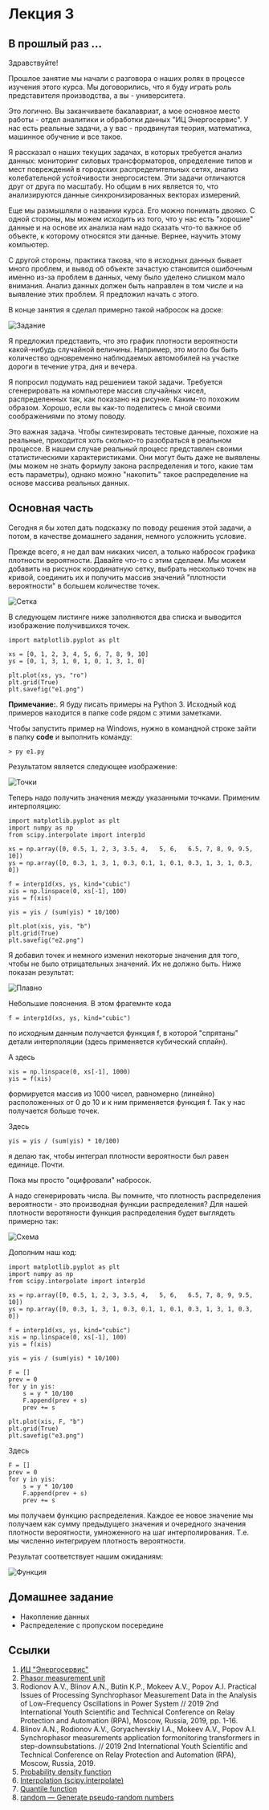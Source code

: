 # Лекция 3

## В прошлый раз ...

Здравствуйте!

Прошлое занятие мы начали с разговора о наших ролях в процессе
изучения этого курса. Мы договорились, что я буду играть роль
представителя производства, а вы - университета.

Это логично. Вы заканчиваете бакалавриат, а мое основное место
работы - отдел аналитики и обработки данных "ИЦ Энергосервис". У нас
есть реальные задачи, а у вас - продвинутая теория, математика,
машинное обучение и все такое.

Я рассказал о наших текущих задачах, в которых требуется анализ
данных: мониторинг силовых трансформаторов, определение типов и мест
повреждений в городских распределительных сетях, анализ колебательной
устойчивости энергосистем. Эти задачи отличаются друг от друга по
масштабу. Но общим в них является то, что анализируются данные
синхронизированных векторах измерений.

Еще мы размышляли о названии курса. Его можно понимать двояко. С одной
стороны, мы можем исходить из того, что у нас есть "хорошие" данные и
на основе их анализа нам надо сказать что-то важное об объекте, к
которому относятся эти данные. Вернее, научить этому компьютер.

С другой стороны, практика такова, что в исходных данных бывает много
проблем, и вывод об объекте зачастую становится ошибочным именно из-за
проблем в данных, чему было уделено слишком мало внимания. Анализ
данных должен быть направлен в том числе и на выявление этих
проблем. Я предложил начать с этого.

В конце занятия я сделал примерно такой набросок на доске:

![Задание](./pic/task.png)

Я предложил представить, что это график плотности вероятности
какой-нибудь случайной величины. Например, это могло бы быть
количество одновременно наблюдаемых автомобилей на участке дороги в
течение утра, дня и вечера.

Я попросил подумать над решением такой задачи. Требуется сгенерировать
на компьютере массив случайных чисел, распределенных так, как показано
на рисунке. Каким-то похожим образом. Хорошо, если вы как-то
поделитесь с мной своими соображениями по этому поводу.

Это важная задача. Чтобы синтезировать тестовые данные, похожие на
реальные, приходится хоть сколько-то разобраться в реальном
процессе. В нашем случае реальный процесс представлен своими
статистическими характеристиками. Они могут быть даже не выявлены (мы
можем не знать формулу закона распределения и того, какие там есть
параметры), однако можно "накопить" такое распределение на основе
массива реальных данных.

## Основная часть

Сегодня я бы хотел дать подсказку по поводу решения этой задачи, а
потом, в качестве домашнего задания, немного усложнить условие.

Прежде всего, я не дал вам никаких чисел, а только набросок графика
плотности вероятности. Давайте что-то с этим сделаем. Мы можем
добавить на рисунок координатную сетку, выбрать несколько точек на
кривой, соединить их и получить массив значений "плотности
вероятности" в большем количестве точек.

![Сетка](./pic/grid.png)

В следующем листинге ниже заполняются два списка и выводится
изображение получившихся точек.

```
import matplotlib.pyplot as plt

xs = [0, 1, 2, 3, 4, 5, 6, 7, 8, 9, 10]
ys = [0, 1, 3, 1, 0, 1, 0, 1, 3, 1, 0]

plt.plot(xs, ys, "ro")
plt.grid(True)
plt.savefig("e1.png")
```

**Примечание:**. Я буду писать примеры на Python 3. Исходный код
примеров находится в папке code рядом с этими заметками.

Чтобы запустить пример на Windows, нужно в командной строке зайти в
папку **code** и выполнить команду:

```
> py e1.py
```

Результатом является следующее изображение:

![Точки](./code/e1.png)

Теперь надо получить значения между указанными точками. Применим
интерполяцию:

```
import matplotlib.pyplot as plt
import numpy as np
from scipy.interpolate import interp1d

xs = np.array([0, 0.5, 1, 2, 3, 3.5, 4,   5, 6,   6.5, 7, 8, 9, 9.5, 10])
ys = np.array([0, 0.3, 1, 3, 1, 0.3, 0.1, 1, 0.1, 0.3, 1, 3, 1, 0.3, 0])

f = interp1d(xs, ys, kind="cubic")
xis = np.linspace(0, xs[-1], 100)
yis = f(xis)

yis = yis / (sum(yis) * 10/100)

plt.plot(xis, yis, "b")
plt.grid(True)
plt.savefig("e2.png")
```

Я добавил точек и немного изменил некоторые значения для того, чтобы
не было отрицательных значений. Их не должно быть. Ниже показан
результат:

![Плавно](./code/e2.png)

Небольшие пояснения. В этом фрагемнте кода

```
f = interp1d(xs, ys, kind="cubic")
```

по исходным данным получается функция f, в которой "спрятаны" детали
интерполяции (здесь применяется кубический сплайн).

А здесь

```
xis = np.linspace(0, xs[-1], 1000)
yis = f(xis)
```

формируется массив из 1000 чисел, равномерно (линейно) расположенных
от 0 до 10 и к ним применяется функция f. Так у нас получается больше
точек.

Здесь

```
yis = yis / (sum(yis) * 10/100)
```

я делаю так, чтобы интеграл плотности вероятности был равен
единице. Почти.

Пока мы просто "оцифровали" набросок.

А надо сгенерировать числа. Вы помните, что плотность распределения
вероятности - это производная функции распределения? Для нашей
плотности веротяности функция распределения будет выглядеть примерно
так:

![Схема](./pic/prob.png)

Дополним наш код:

```
import matplotlib.pyplot as plt
import numpy as np
from scipy.interpolate import interp1d

xs = np.array([0, 0.5, 1, 2, 3, 3.5, 4,   5, 6,   6.5, 7, 8, 9, 9.5, 10])
ys = np.array([0, 0.3, 1, 3, 1, 0.3, 0.1, 1, 0.1, 0.3, 1, 3, 1, 0.3, 0])

f = interp1d(xs, ys, kind="cubic")
xis = np.linspace(0, xs[-1], 100)
yis = f(xis)

yis = yis / (sum(yis) * 10/100)

F = []
prev = 0
for y in yis:
	s = y * 10/100
	F.append(prev + s)
	prev += s

plt.plot(xis, F, "b")
plt.grid(True)
plt.savefig("e3.png")
```

Здесь

```
F = []
prev = 0
for y in yis:
	s = y * 10/100
	F.append(prev + s)
	prev += s
```

мы получаем функцию распределения. Каждое ее новое значение мы
получаем как сумму предыдущего значения и очередного значения
плотности вероятности, умноженного на шаг интерполирования. Т.е. мы
численно интегрируем плотность вероятности.

Результат соответствует нашим ожиданиям:

![Функция](./code/e3.png)

## Домашнее задание

* Накопление данных
* Распределение с пропуском посередине

## Ссылки

1. [ИЦ "Энергосервис"](https://enip2.ru/)
1. [Phasor measurement
   unit](https://en.wikipedia.org/wiki/Phasor_measurement_unit)
1. Rodionov A.V., Blinov A.N., Butin K.P., Mokeev A.V., Popov
   A.I. Practical Issues of Processing Synchrophasor Measurement Data
   in the Analysis of Low-Frequency Oscillations in Power System //
   2019 2nd International Youth Scientific and Technical Conference on
   Relay Protection and Automation (RPA), Moscow, Russia, 2019,
   pp. 1-16.
1. Blinov A.N., Rodionov A.V., Goryachevskiy I.A., Mokeev A.V., Popov
   A.I. Synchrophasor measurements application formonitoring
   transformers in step-downsubstations. // 2019 2nd International
   Youth Scientific and Technical Conference on Relay Protection and
   Automation (RPA), Moscow, Russia, 2019.
1. [Probability density
   function](https://en.wikipedia.org/wiki/Probability_density_function)
1. [Interpolation
   (scipy.interpolate)](https://docs.scipy.org/doc/scipy/reference/tutorial/interpolate.html)
1. [Quantile
   function](https://en.wikipedia.org/wiki/Quantile_function)
1. [random — Generate pseudo-random
   numbers](https://docs.python.org/3/library/random.html)
